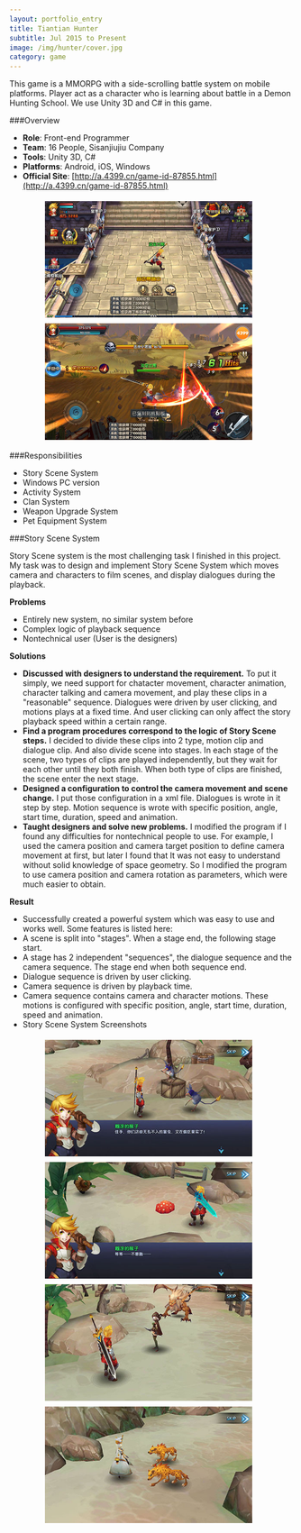 ```yaml
---
layout: portfolio_entry
title: Tiantian Hunter
subtitle: Jul 2015 to Present
image: /img/hunter/cover.jpg
category: game
---
```

This game is a MMORPG with a side-scrolling battle system on mobile platforms. Player act as a character who is learning about battle in a Demon Hunting School. We use Unity 3D and C# in this game. 

###Overview

* **Role**: Front-end Programmer
* **Team**: 16 People, Sisanjiujiu Company
* **Tools**: Unity 3D, C#
* **Platforms**: Android, iOS, Windows
* **Official Site**: [http://a.4399.cn/game-id-87855.html](http://a.4399.cn/game-id-87855.html)

<p align="left" style="margin-left:60px;">
<img src="/img/hunter/mainscene.jpg" align="middle" style="margin:5px 3px" width="368" height="207"/>
<img src="/img/hunter/battle.jpg" align="middle" style="margin:5px 3px" width="368" height="207"/>
</p>

###Responsibilities 

* Story Scene System
* Windows PC version
* Activity System
* Clan System
* Weapon Upgrade System 
* Pet Equipment System

###Story Scene System

Story Scene system is the most challenging task I finished in this project. My task was to design and implement Story Scene System which moves camera and characters to film scenes, and display dialogues during the playback.

**Problems**

* Entirely new system, no similar system before
* Complex logic of playback sequence
* Nontechnical user (User is the designers)

**Solutions**

* **Discussed with designers to understand the requirement.** To put it simply, we need support for chatacter movement, character animation, character talking and camera movement, and play these clips in a "reasonable" sequence. Dialogues were driven by user clicking, and motions plays at a fixed time. And user clicking can only affect the story playback speed within a certain range. 
* **Find a program procedures correspond to the logic of Story Scene steps.** I decided to divide these clips into 2 type, motion clip and dialogue clip. And also divide scene into stages. In each stage of the scene, two types of clips are played independently, but they wait for each other until they both finish. When both type of clips are finished, the scene enter the next stage.
* **Designed a configuration to control the camera movement and scene change.** I put those configuration in a xml file. Dialogues is wrote in it step by step. Motion sequence is wrote with specific position, angle, start time, duration, speed and animation.
* **Taught designers and solve new problems.** I modified the program if I found any difficulties for nontechnical people to use. For example, I used the camera position and camera target position to define camera movement at first, but later I found that It was not easy to understand without solid knowledge of space geometry. So I modified the program to use camera position and camera rotation as parameters, which were much easier to obtain.

**Result** 

* Successfully created a powerful system which was easy to use and works well. Some features is listed here:
* A scene is split into "stages". When a stage end, the following stage start.
* A stage has 2 independent "sequences", the dialogue sequence and the camera sequence. The stage end when both sequence end.
* Dialogue sequence is driven by user clicking.
* Camera sequence is driven by playback time.
* Camera sequence contains camera and character motions. These motions is configured with specific position, angle, start time, duration, speed and animation.
* Story Scene System Screenshots

<p align="left" style="margin-left:60px;">
<img src="/img/hunter/story1.jpg" align="middle" style="margin:5px 3px" width="368" height="207"/>
<img src="/img/hunter/story2.jpg" align="middle" style="margin:5px 3px" width="368" height="207"/>
<br>
<img src="/img/hunter/story3.jpg" align="middle" style="margin:5px 3px" width="368" height="207"/>
<img src="/img/hunter/story4.jpg" align="middle" style="margin:5px 3px" width="368" height="207"/>
</p>
